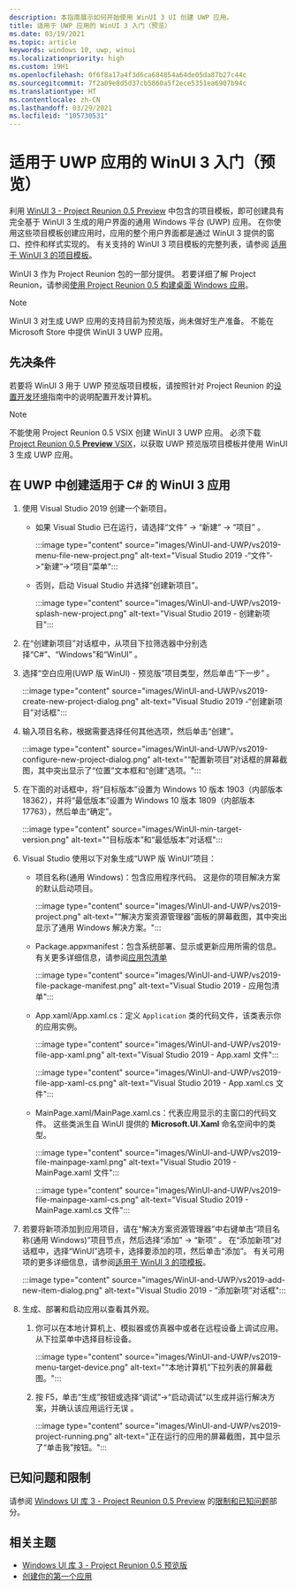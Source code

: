 ```yaml
---
description: 本指南展示如何开始使用 WinUI 3 UI 创建 UWP 应用。
title: 适用于 UWP 应用的 WinUI 3 入门（预览）
ms.date: 03/19/2021
ms.topic: article
keywords: windows 10, uwp, winui
ms.localizationpriority: high
ms.custom: 19H1
ms.openlocfilehash: 0f6f8a17a4f3d6ca684854a64de05da87b27c44c
ms.sourcegitcommit: 7f2a09e8d5d37cb5860a5f2ece5351ea6907b94c
ms.translationtype: HT
ms.contentlocale: zh-CN
ms.lasthandoff: 03/29/2021
ms.locfileid: "105730531"
---
```

# <a name="get-started-with-winui-3-for-uwp-apps-preview"></a>适用于 UWP 应用的 WinUI 3 入门（预览）

利用 [WinUI 3 - Project Reunion 0.5 Preview](release-notes/winui3-project-reunion-0.5-preview.md) 中包含的项目模板，即可创建具有完全基于 WinUI 3 生成的用户界面的通用 Windows 平台 (UWP) 应用。 在你使用这些项目模板创建应用时，应用的整个用户界面都是通过 WinUI 3 提供的窗口、控件和样式实现的。 有关支持的 WinUI 3 项目模板的完整列表，请参阅 [适用于 WinUI 3 的项目模板](winui-project-templates-in-visual-studio.md#project-templates-for-winui-3)。

WinUI 3 作为 Project Reunion 包的一部分提供。 若要详细了解 Project Reunion，请参阅[使用 Project Reunion 0.5 构建桌面 Windows 应用](../../project-reunion/index.md)。

> [!NOTE] 
> WinUI 3 对生成 UWP 应用的支持目前为预览版，尚未做好生产准备。 不能在 Microsoft Store 中提供 WinUI 3 UWP 应用。

## <a name="prerequisites"></a>先决条件

若要将 WinUI 3 用于 UWP 预览版项目模板，请按照针对 Project Reunion 的[设置开发环境](../../project-reunion/get-started-with-project-reunion.md#set-up-your-development-environment)指南中的说明配置开发计算机。 

> [!NOTE]
> 不能使用 Project Reunion 0.5 VSIX 创建 WinUI 3 UWP 应用。 必须下载 [Project Reunion 0.5 **Preview** VSIX](https://aka.ms/projectreunion/previewdownload)，以获取 UWP 预览版项目模板并使用 WinUI 3 生成 UWP 应用。 

## <a name="create-a-winui-3-app-in-uwp-for-c"></a>在 UWP 中创建适用于 C# 的 WinUI 3 应用

1. 使用 Visual Studio 2019 创建一个新项目。
   - 如果 Visual Studio 已在运行，请选择“文件” -> “新建” -> “项目”  。

       :::image type="content" source="images/WinUI-and-UWP/vs2019-menu-file-new-project.png" alt-text="Visual Studio 2019 -“文件”->“新建”->“项目”菜单":::

   - 否则，启动 Visual Studio 并选择“创建新项目”。

       :::image type="content" source="images/WinUI-and-UWP/vs2019-splash-new-project.png" alt-text="Visual Studio 2019 - 创建新项目":::

2. 在“创建新项目”对话框中，从项目下拉筛选器中分别选择“C#”、“Windows”和“WinUI”   。

3. 选择“空白应用(UWP 版 WinUI) - 预览版”项目类型，然后单击“下一步” 。

    :::image type="content" source="images/WinUI-and-UWP/vs2019-create-new-project-dialog.png" alt-text="Visual Studio 2019 -“创建新项目”对话框":::

4. 输入项目名称，根据需要选择任何其他选项，然后单击“创建”。

    :::image type="content" source="images/WinUI-and-UWP/vs2019-configure-new-project-dialog.png" alt-text="“配置新项目”对话框的屏幕截图，其中突出显示了“位置”文本框和“创建”选项。":::

5. 在下面的对话框中，将“目标版本”设置为 Windows 10 版本 1903（内部版本 18362），并将“最低版本”设置为 Windows 10 版本 1809（内部版本 17763），然后单击“确定”。

    :::image type="content" source="images/WinUI-min-target-version.png" alt-text="“目标版本”和“最低版本”对话框":::

6. Visual Studio 使用以下对象生成“UWP 版 WinUI”项目：

    - 项目名称(通用 Windows)：包含应用程序代码。 这是你的项目解决方案的默认启动项目。

        :::image type="content" source="images/WinUI-and-UWP/vs2019-project.png" alt-text="“解决方案资源管理器”面板的屏幕截图，其中突出显示了通用 Windows 解决方案。":::

    - Package.appxmanifest：包含系统部署、显示或更新应用所需的信息。 有关更多详细信息，请参阅[应用包清单](/uwp/schemas/appxpackage/appx-package-manifest)

        :::image type="content" source="images/WinUI-and-UWP/vs2019-file-package-manifest.png" alt-text="Visual Studio 2019 - 应用包清单":::

    - App.xaml/App.xaml.cs：定义 `Application` 类的代码文件，该类表示你的应用实例。

        :::image type="content" source="images/WinUI-and-UWP/vs2019-file-app-xaml.png" alt-text="Visual Studio 2019 - App.xaml 文件":::

        :::image type="content" source="images/WinUI-and-UWP/vs2019-file-app-xaml-cs.png" alt-text="Visual Studio 2019 - App.xaml.cs 文件":::

    - MainPage.xaml/MainPage.xaml.cs：代表应用显示的主窗口的代码文件。 这些类派生自 WinUI 提供的 **Microsoft.UI.Xaml** 命名空间中的类型。

        :::image type="content" source="images/WinUI-and-UWP/vs2019-file-mainpage-xaml.png" alt-text="Visual Studio 2019 - MainPage.xaml 文件":::

        :::image type="content" source="images/WinUI-and-UWP/vs2019-file-mainpage-xaml-cs.png" alt-text="Visual Studio 2019 - MainPage.xaml.cs 文件":::

7. 若要将新项添加到应用项目，请在“解决方案资源管理器”中右键单击“项目名称(通用 Windows)”项目节点，然后选择“添加” -> “新项”   。 在“添加新项”对话框中，选择“WinUI”选项卡，选择要添加的项，然后单击“添加”。 有关可用项的更多详细信息，请参阅[适用于 WinUI 3 的项模板](winui-project-templates-in-visual-studio.md#item-templates-for-winui-3)。

    :::image type="content" source="images/WinUI-and-UWP/vs2019-add-new-item-dialog.png" alt-text="Visual Studio 2019 - “添加新项”对话框":::

8. 生成、部署和启动应用以查看其外观。

    1. 你可以在本地计算机上、模拟器或仿真器中或者在远程设备上调试应用。 从下拉菜单中选择目标设备。

        :::image type="content" source="images/WinUI-and-UWP/vs2019-menu-target-device.png" alt-text="“本地计算机”下拉列表的屏幕截图。":::

    1. 按 F5，单击“生成”按钮或选择“调试”->“启动调试”以生成并运行解决方案，并确认该应用运行无误 。

        :::image type="content" source="images/WinUI-and-UWP/vs2019-project-running.png" alt-text="正在运行的应用的屏幕截图，其中显示了“单击我”按钮。":::

## <a name="known-issues-and-limitations"></a>已知问题和限制

请参阅 [Windows UI 库 3 - Project Reunion 0.5 Preview](release-notes/winui3-project-reunion-0.5-preview.md) 的[限制和已知问题](index.md#limitations-and-known-issues)部分。

## <a name="related-topics"></a>相关主题

- [Windows UI 库 3 - Project Reunion 0.5 预览版](release-notes/winui3-project-reunion-0.5-preview.md)
- [创建你的第一个应用](/windows/uwp/get-started/your-first-app)
